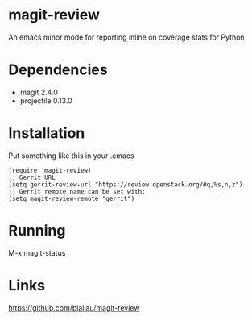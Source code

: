 # magit-review

An emacs minor mode for reporting inline on coverage stats for Python

# Dependencies

* magit 2.4.0
* projectile 0.13.0

# Installation

Put something like this in your .emacs

	(require 'magit-review)
	;; Gerrit URL
	(setq gerrit-review-url "https://review.openstack.org/#q,%s,n,z")
	;; Gerrit remote name can be set with:
	(setq magit-review-remote "gerrit")

# Running

M-x magit-status

# Links

https://github.com/blallau/magit-review
